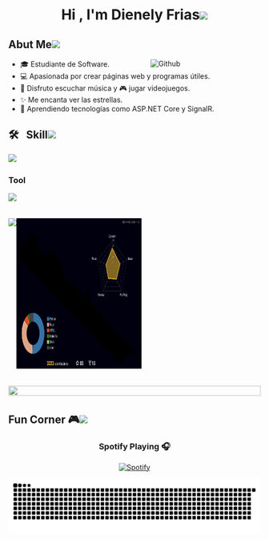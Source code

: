 <h1 align="center">Hi , I'm Dienely Frias<img src="https://media.giphy.com/media/hvRJCLFzcasrR4ia7z/giphy.gif" width="35"></h1>

<h2>Abut Me<img src = "https://media2.giphy.com/media/QssGEmpkyEOhBCb7e1/giphy.gif?cid=ecf05e47a0n3gi1bfqntqmob8g9aid1oyj2wr3ds3mg700bl&rid=giphy.gif" width = 32px> </h2>
<img width="220px"  align="right" alt="Github" src="https://i.pinimg.com/originals/3c/97/51/3c97517b2ec64f84953caa61007f9871.gif" />

<ul>
    <li>🎓 Estudiante de Software.</li>
    <li>💻 Apasionada por crear páginas web y programas útiles.</li>
    <li>🎵 Disfruto escuchar música y 🎮 jugar videojuegos.</li>
    <li>✨ Me encanta ver las estrellas.</li>
    <li>🌱 Aprendiendo tecnologías como ASP.NET Core y SignalR.</li>
</ul>

<h2>🛠 &nbsp Skill<img src = "https://media2.giphy.com/media/QssGEmpkyEOhBCb7e1/giphy.gif?cid=ecf05e47a0n3gi1bfqntqmob8g9aid1oyj2wr3ds3mg700bl&rid=giphy.gif" width = 32px> </h2>
<p>
  <a href="https://skillicons.dev">
    <img src="https://skillicons.dev/icons?i=php,cs,cpp,java,py,js,css,html,js,dotnet,mysql,bootstrap" />
  </a>
</p>

<h3 align="left">Tool</h3>
<p align="rigt">
  <a href="https://skillicons.dev">
    <img src="https://skillicons.dev/icons?i=git,github,docker,wordpress,figma,ps,xd,idea,visualstudio,vscode,postman" />
  </a>
</p>
<br/>


<a href="https://github.com/Davekibh">
  <img align="left" src="https://github-readme-stats.vercel.app/api/top-langs/?username=DienelyFrias&theme=tokyonight" />
</a>
  
 
<img width="250" height="300" align="center" src="https://github.com/HsiangNianian/HsiangNianian/blob/main/profile-3d-contrib/profile-night-rainbow.svg">
<br/>
<br/>
<br/>
<img src="https://i.imgur.com/dBaSKWF.gif" height="20" width="100%">

<h2>Fun Corner 🎮<img src = "https://media2.giphy.com/media/QssGEmpkyEOhBCb7e1/giphy.gif?cid=ecf05e47a0n3gi1bfqntqmob8g9aid1oyj2wr3ds3mg700bl&rid=giphy.gif" width = 32px> </h2>

<div align="center">

### Spotify Playing 🎧
[![Spotify](https://novatorem.visualbean.vercel.app/api/spotify)](https://open.spotify.com/user/1112981871)


<p align = "center">
    <img src = "https://github.com/7oSkaaa/7oSkaaa/blob/output/github-contribution-grid-snake.svg?" alt = "Snake Game"/>
</p>
